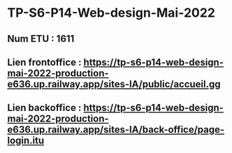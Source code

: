 # TP-S6-P14-Web-design-Mai-2022
## Num ETU : 1611

## Lien frontoffice : https://tp-s6-p14-web-design-mai-2022-production-e636.up.railway.app/sites-IA/public/accueil.gg
## Lien backoffice : https://tp-s6-p14-web-design-mai-2022-production-e636.up.railway.app/sites-IA/back-office/page-login.itu
